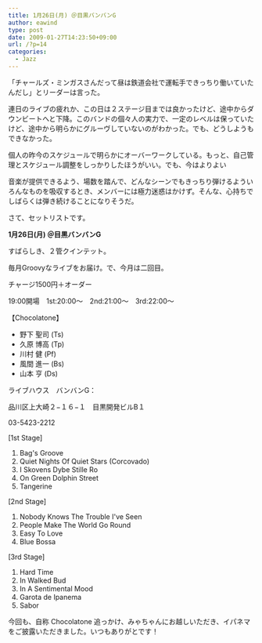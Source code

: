```yaml
---
title: 1月26日(月) ＠目黒バンバンG
author: eawind
type: post
date: 2009-01-27T14:23:50+09:00
url: /?p=14
categories:
  - Jazz
---
```

「チャールズ・ミンガスさんだって昼は鉄道会社で運転手できっちり働いていたんだし」とリーダーは言った。

連日のライブの疲れか、この日は２ステージ目までは良かったけど、途中からダウンビートへと下降。このバンドの個々人の実力で、一定のレベルは保っていたけど、途中から明らかにグルーヴしていないのがわかった。でも、どうしようもできなかった。

個人の昨今のスケジュールで明らかにオーバーワークしている。もっと、自己管理とスケジュール調整をしっかりしたほうがいい。でも、今はよりよい

音楽が提供できるよう、場数を踏んで、どんなシーンでもきっちり弾けるよういろんなものを吸収するとき、メンバーには極力迷惑はかけず。そんな、心持ちでしばらくは弾き続けることになりそうだ。

さて、セットリストです。

**1月26日(月) ＠目黒バンバンG**

すばらしき、２管クインテット。


毎月Groovyなライブをお届け。で、今月は二回目。

チャージ1500円＋オーダー


19:00開場　1st:20:00〜　2nd:21:00〜　3rd:22:00〜

【Chocolatone】

- 野下 聖司 (Ts)
- 久原 博高 (Tp)
- 川村 健 (Pf)
- 風間 進一 (Bs)
- 山本 亨 (Ds)

ライブハウス　バンバンG：

品川区上大崎２−１６−１　目黒開発ビルB１

03-5423-2212

[1st Stage]

1. Bag's Groove
2. Quiet Nights Of Quiet Stars (Corcovado)
3. I Skovens Dybe Stille Ro
4. On Green Dolphin Street
5. Tangerine

[2nd Stage]

1. Nobody Knows The Trouble I've Seen
2. People Make The World Go Round
3. Easy To Love
4. Blue Bossa

[3rd Stage]

1. Hard Time
2. In Walked Bud
3. In A Sentimental Mood
4. Garota de Ipanema
5. Sabor

今回も、自称 Chocolatone 追っかけ、みゃちゃんにお越しいただき、イパネマをご披露いただきました。いつもありがとです！
